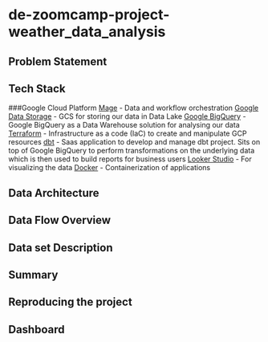 # de-zoomcamp-project-weather_data_analysis

## Problem Statement


## Tech Stack
###Google Cloud Platform
[Mage](https://docs.mage.ai/introduction/overview)  - Data and workflow orchestration
[Google Data Storage](https://cloud.google.com/storage?hl=en) - GCS for storing our data in Data Lake
[Google BigQuery](https://cloud.google.com/bigquery?hl=en) - Google BigQuery as a Data Warehouse solution for analysing our data
[Terraform](https://www.terraform.io/) - Infrastructure as a code (IaC) to create and manipulate GCP resources
[dbt](https://www.getdbt.com/) - Saas application to develop and manage dbt project. Sits on top of Google BigQuery to perform transformations on the underlying data which is then used to build reports for business users
[Looker Studio](https://lookerstudio.google.com/u/0/navigation/reporting) - For visualizing the data
[Docker](https://www.docker.com/) - Containerization of applications



## Data Architecture



## Data Flow Overview


## Data set Description


## Summary 


## Reproducing the project


## Dashboard
